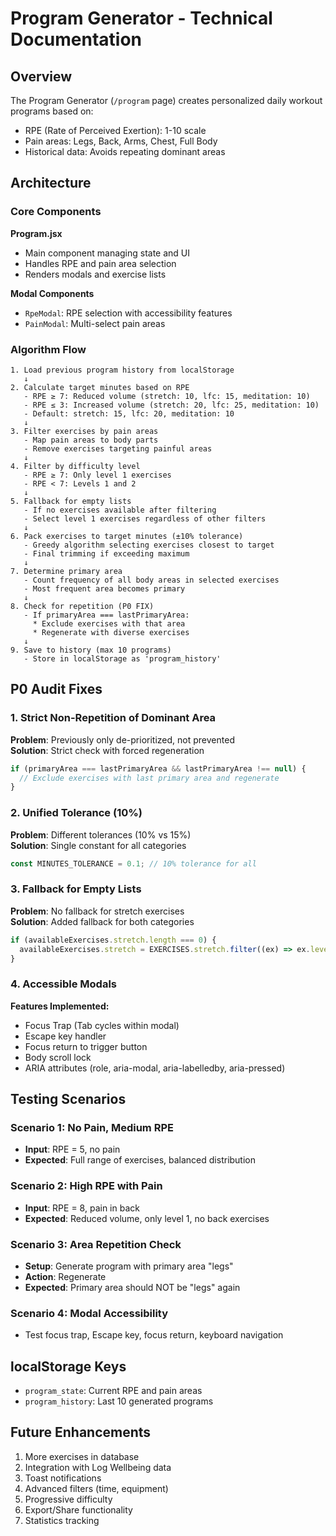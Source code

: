 # Program Generator - Technical Documentation

## Overview

The Program Generator (`/program` page) creates personalized daily workout programs based on:
- RPE (Rate of Perceived Exertion): 1-10 scale
- Pain areas: Legs, Back, Arms, Chest, Full Body
- Historical data: Avoids repeating dominant areas

## Architecture

### Core Components

**Program.jsx**
- Main component managing state and UI
- Handles RPE and pain area selection
- Renders modals and exercise lists

**Modal Components**
- `RpeModal`: RPE selection with accessibility features
- `PainModal`: Multi-select pain areas

### Algorithm Flow

```
1. Load previous program history from localStorage
   ↓
2. Calculate target minutes based on RPE
   - RPE ≥ 7: Reduced volume (stretch: 10, lfc: 15, meditation: 10)
   - RPE ≤ 3: Increased volume (stretch: 20, lfc: 25, meditation: 10)
   - Default: stretch: 15, lfc: 20, meditation: 10
   ↓
3. Filter exercises by pain areas
   - Map pain areas to body parts
   - Remove exercises targeting painful areas
   ↓
4. Filter by difficulty level
   - RPE ≥ 7: Only level 1 exercises
   - RPE < 7: Levels 1 and 2
   ↓
5. Fallback for empty lists
   - If no exercises available after filtering
   - Select level 1 exercises regardless of other filters
   ↓
6. Pack exercises to target minutes (±10% tolerance)
   - Greedy algorithm selecting exercises closest to target
   - Final trimming if exceeding maximum
   ↓
7. Determine primary area
   - Count frequency of all body areas in selected exercises
   - Most frequent area becomes primary
   ↓
8. Check for repetition (P0 FIX)
   - If primaryArea === lastPrimaryArea:
     * Exclude exercises with that area
     * Regenerate with diverse exercises
   ↓
9. Save to history (max 10 programs)
   - Store in localStorage as 'program_history'
```

## P0 Audit Fixes

### 1. Strict Non-Repetition of Dominant Area

**Problem**: Previously only de-prioritized, not prevented  
**Solution**: Strict check with forced regeneration

```javascript
if (primaryArea === lastPrimaryArea && lastPrimaryArea !== null) {
  // Exclude exercises with last primary area and regenerate
}
```

### 2. Unified Tolerance (10%)

**Problem**: Different tolerances (10% vs 15%)  
**Solution**: Single constant for all categories

```javascript
const MINUTES_TOLERANCE = 0.1; // 10% tolerance for all
```

### 3. Fallback for Empty Lists

**Problem**: No fallback for stretch exercises  
**Solution**: Added fallback for both categories

```javascript
if (availableExercises.stretch.length === 0) {
  availableExercises.stretch = EXERCISES.stretch.filter((ex) => ex.level === 1);
}
```

### 4. Accessible Modals

**Features Implemented:**
- Focus Trap (Tab cycles within modal)
- Escape key handler
- Focus return to trigger button
- Body scroll lock
- ARIA attributes (role, aria-modal, aria-labelledby, aria-pressed)

## Testing Scenarios

### Scenario 1: No Pain, Medium RPE
- **Input**: RPE = 5, no pain
- **Expected**: Full range of exercises, balanced distribution

### Scenario 2: High RPE with Pain
- **Input**: RPE = 8, pain in back
- **Expected**: Reduced volume, only level 1, no back exercises

### Scenario 3: Area Repetition Check
- **Setup**: Generate program with primary area "legs"
- **Action**: Regenerate
- **Expected**: Primary area should NOT be "legs" again

### Scenario 4: Modal Accessibility
- Test focus trap, Escape key, focus return, keyboard navigation

## localStorage Keys

- `program_state`: Current RPE and pain areas
- `program_history`: Last 10 generated programs

## Future Enhancements

1. More exercises in database
2. Integration with Log Wellbeing data
3. Toast notifications
4. Advanced filters (time, equipment)
5. Progressive difficulty
6. Export/Share functionality
7. Statistics tracking
